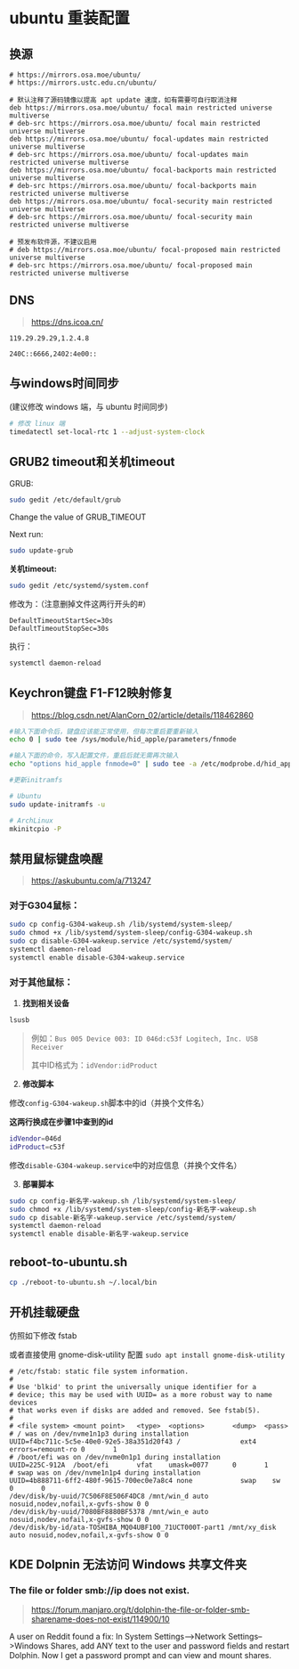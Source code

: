 # ubuntu 重装配置

## 换源

```
# https://mirrors.osa.moe/ubuntu/
# https://mirrors.ustc.edu.cn/ubuntu/

# 默认注释了源码镜像以提高 apt update 速度，如有需要可自行取消注释
deb https://mirrors.osa.moe/ubuntu/ focal main restricted universe multiverse
# deb-src https://mirrors.osa.moe/ubuntu/ focal main restricted universe multiverse
deb https://mirrors.osa.moe/ubuntu/ focal-updates main restricted universe multiverse
# deb-src https://mirrors.osa.moe/ubuntu/ focal-updates main restricted universe multiverse
deb https://mirrors.osa.moe/ubuntu/ focal-backports main restricted universe multiverse
# deb-src https://mirrors.osa.moe/ubuntu/ focal-backports main restricted universe multiverse
deb https://mirrors.osa.moe/ubuntu/ focal-security main restricted universe multiverse
# deb-src https://mirrors.osa.moe/ubuntu/ focal-security main restricted universe multiverse

# 预发布软件源，不建议启用
# deb https://mirrors.osa.moe/ubuntu/ focal-proposed main restricted universe multiverse
# deb-src https://mirrors.osa.moe/ubuntu/ focal-proposed main restricted universe multiverse
```

## DNS

> https://dns.icoa.cn/

```
119.29.29.29,1.2.4.8

240C::6666,2402:4e00::
```

## 与windows时间同步

(建议修改 windows 端，与 ubuntu 时间同步)

```bash
# 修改 linux 端
timedatectl set-local-rtc 1 --adjust-system-clock
```

## GRUB2 timeout和关机timeout

GRUB:

```bash
sudo gedit /etc/default/grub
```

Change the value of GRUB_TIMEOUT

Next run:

```bash
sudo update-grub
```

**关机timeout:**

```bash
sudo gedit /etc/systemd/system.conf
```

修改为：（注意删掉文件这两行开头的#）

```
DefaultTimeoutStartSec=30s
DefaultTimeoutStopSec=30s
```

执行：

```bash
systemctl daemon-reload
```

## Keychron键盘 F1-F12映射修复

> https://blog.csdn.net/AlanCorn_02/article/details/118462860

```bash
#输入下面命令后，键盘应该能正常使用，但每次重启要重新输入
echo 0 | sudo tee /sys/module/hid_apple/parameters/fnmode
```

```bash
#输入下面的命令，写入配置文件，重启后就无需再次输入
echo "options hid_apple fnmode=0" | sudo tee -a /etc/modprobe.d/hid_apple.conf

#更新initramfs

# Ubuntu
sudo update-initramfs -u 

# ArchLinux
mkinitcpio -P 
```

## 禁用鼠标键盘唤醒

> https://askubuntu.com/a/713247

### 对于G304鼠标：

```bash
sudo cp config-G304-wakeup.sh /lib/systemd/system-sleep/
sudo chmod +x /lib/systemd/system-sleep/config-G304-wakeup.sh
sudo cp disable-G304-wakeup.service /etc/systemd/system/
systemctl daemon-reload
systemctl enable disable-G304-wakeup.service
```

### 对于其他鼠标：

1. **找到相关设备**

```bash
lsusb
```

>  例如：`Bus 005 Device 003: ID 046d:c53f Logitech, Inc. USB Receiver`
>
> 其中ID格式为：`idVendor:idProduct`

2. **修改脚本**

修改`config-G304-wakeup.sh`脚本中的id（并换个文件名）

**这两行换成在步骤1中查到的id**

```bash
idVendor=046d
idProduct=c53f
```

修改`disable-G304-wakeup.service`中的对应信息（并换个文件名）

3. **部署脚本**

```bash
sudo cp config-新名字-wakeup.sh /lib/systemd/system-sleep/
sudo chmod +x /lib/systemd/system-sleep/config-新名字-wakeup.sh
sudo cp disable-新名字-wakeup.service /etc/systemd/system/
systemctl daemon-reload
systemctl enable disable-新名字-wakeup.service
```

## reboot-to-ubuntu.sh

```bash
cp ./reboot-to-ubuntu.sh ~/.local/bin
```

## 开机挂载硬盘

仿照如下修改 fstab

或者直接使用 gnome-disk-utility 配置 `sudo apt install gnome-disk-utility`

```
# /etc/fstab: static file system information.
#
# Use 'blkid' to print the universally unique identifier for a
# device; this may be used with UUID= as a more robust way to name devices
# that works even if disks are added and removed. See fstab(5).
#
# <file system> <mount point>   <type>  <options>       <dump>  <pass>
# / was on /dev/nvme1n1p3 during installation
UUID=f4bc711c-5c5e-40e0-92e5-38a351d20f43 /               ext4    errors=remount-ro 0       1
# /boot/efi was on /dev/nvme0n1p1 during installation
UUID=225C-912A  /boot/efi       vfat    umask=0077      0       1
# swap was on /dev/nvme1n1p4 during installation
UUID=4b888711-6ff2-480f-9615-700ec0e7a8c4 none            swap    sw              0       0
/dev/disk/by-uuid/7C506F8E506F4DC8 /mnt/win_d auto nosuid,nodev,nofail,x-gvfs-show 0 0
/dev/disk/by-uuid/7080BF8880BF5378 /mnt/win_e auto nosuid,nodev,nofail,x-gvfs-show 0 0
/dev/disk/by-id/ata-TOSHIBA_MQ04UBF100_71UCT000T-part1 /mnt/xy_disk auto nosuid,nodev,nofail,x-gvfs-show 0 0
```



## KDE Dolpnin 无法访问 Windows 共享文件夹

### The file or folder smb://ip does not exist.

> https://forum.manjaro.org/t/dolphin-the-file-or-folder-smb-sharename-does-not-exist/114900/10

A user on Reddit found a fix: In System Settings–>Network Settings–>Windows Shares, add ANY text to the user and password fields and restart Dolphin. Now I get a password prompt and can view and mount shares.

